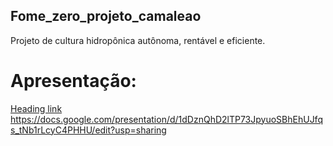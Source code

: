 ## Fome_zero_projeto_camaleao
Projeto de cultura hidropônica autônoma, rentável e eficiente.

# Apresentação:
[Heading link](https://github.com/pandao/editor.md "Ir para a apresentação de slides")
https://docs.google.com/presentation/d/1dDznQhD2lTP73JpyuoSBhEhUJfqs_tNb1rLcyC4PHHU/edit?usp=sharing 

